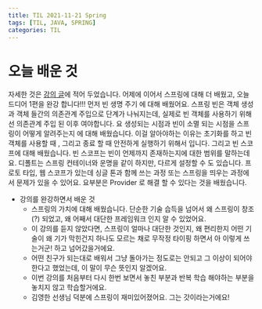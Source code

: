 ```yaml
---
title: TIL 2021-11-21 Spring
tags: [TIL, JAVA, SPRING]
categories: TIL
---
```


# 오늘 배운 것
자세한 것은 [강의 글](https://pineplanet.github.io/강의/2021/11/16/lecture.html)에 적어 두었습니다. 
어제에 이어서 스프링에 대해 더 배웠고, 오늘 드디어 1편을 완강 합니다!!!
먼저 빈 생명 주기 에 대해 배웠어요. 스프링 빈은 객체 생성과 객체 들간의 의존관계 주입으로 단계가 나눠지는데, 
실제로 빈 객체를 사용하기 위해선 의존관계 주입 된 이후 여야합니다. 요 생성되는 시점과 빈이 소멸 되는 시점을 스프링이 어떻게 알려주는지 에 대해 배웠습니다. 
이걸 알아야하는 이유는 초기화를 하고 빈객체를 사용할 때 , 그리고 종료 할 때 안전하게 실행하기 위해서 입니다. 
그리고 빈 스코프에 대해 배웠습니다. 빈 스코프는 빈이 언제까지 존재하는지에 대한 범위를 말하는데요. 디폴트는 스프링 컨테이너와 운명을 같이 하지만, 다르게 설정할 수 도 있습니다. 
프로토 타입, 웹 스코프가 있는데 싱글 톤과 함께 쓰는 과정 또는 스프링을 띄우는 과정에서 문제가 있을 수 있어요. 요부분은 Provider 로 해결 할 수 있다는 것을 배웠습니다. 

- 강의를 완강하면서 배운 것 
  - 스프링의 가치에 대해 배웠습니다. 단순한 기술 습득을 넘어서 왜 스프링이 창조(?) 되었고, 왜 어째서 대단한 프레임워크 인지 알 수 있었어요. 
  - 이 강의를 듣지 않았다면, 스프링이 얼마나 대단한 것인지, 왜 편리한지 어떤 기술이 왜 기가 막힌건지 하나도 모르는 채로 무작정 타이핑 하면서 아 이렇게 쓰는거군! 하고 넘어갔을거에요. 
  - 어떤 친구가 되는대로 배워서 그냥 돌아가는 정도로는 안되고 그 이상이 되어야 한다고 했었는데, 이 말이 무슨 뜻인지 알겠어요.
  - 이번 강의를 처음부터 다시 한번 보면서 놓친 부분과 반복 학습 해야하는 부분을 놓치지 않고 학습할거에요. 
  - 김영한 선생님 덕분에 스프링이 재미있어졌어요. 그는 갓이라는거에요! 
